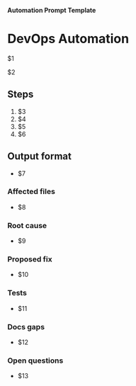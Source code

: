 <!-- Placeholder mapping: 
$1 = Trigger (e.g., "/devops-automation")
$2 = Purpose (e.g., "Configure servers, DNS, SSL, CI/CD at a pragmatic level")
$3 = Step 1 (e.g., "Inspect repo for IaC or deploy scripts")
$4 = Step 2 (e.g., "Generate Terraform or Docker Compose templates if missing")
$5 = Step 3 (e.g., "Propose CI workflows for tests, builds, and deploys")
$6 = Step 4 (e.g., "Provide runbooks for rollback")
$7 = Output format description (e.g., "Infra plan with checkpoints and secrets placeholders")
$8 = Affected files (optional)
$9 = Root cause (optional) -->

**Automation Prompt Template**

# DevOps Automation

$1

$2

## Steps

1. $3
2. $4
3. $5
4. $6

## Output format
- $7

### Affected files
- $8

### Root cause
- $9

### Proposed fix
- $10

### Tests
- $11

### Docs gaps
- $12

### Open questions
- $13
